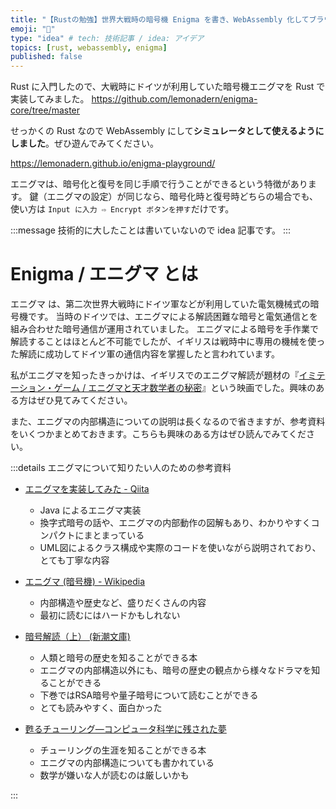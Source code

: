 ```yaml
---
title: "【Rustの勉強】世界大戦時の暗号機 Enigma を書き、WebAssembly 化してブラウザで動かした"
emoji: "🦁"
type: "idea" # tech: 技術記事 / idea: アイデア
topics: [rust, webassembly, enigma]
published: false
---
```


Rust に入門したので、大戦時にドイツが利用していた暗号機エニグマを Rust で実装してみました。
https://github.com/lemonadern/enigma-core/tree/master

せっかくの Rust なので WebAssembly にして**シミュレータとして使えるようにしました**。ぜひ遊んでみてください。

https://lemonadern.github.io/enigma-playground/

エニグマは、暗号化と復号を同じ手順で行うことができるという特徴があります。
鍵（エニグマの設定）が同じなら、暗号化時と復号時どちらの場合でも、使い方は `Input に入力 ⇨ Encrypt ボタンを押す`だけです。

:::message
技術的に大したことは書いていないので idea 記事です。
:::

# Enigma / エニグマ とは

エニグマ は、第二次世界大戦時にドイツ軍などが利用していた電気機械式の暗号機です。
当時のドイツでは、エニグマによる解読困難な暗号と電気通信とを組み合わせた暗号通信が運用されていました。
エニグマによる暗号を手作業で解読することはほとんど不可能でしたが、イギリスは戦時中に専用の機械を使った解読に成功してドイツ軍の通信内容を掌握したと言われています。

私がエニグマを知ったきっかけは、イギリスでのエニグマ解読が題材の『[イミテーション・ゲーム / エニグマと天才数学者の秘密](https://www.amazon.co.jp/%E3%82%A4%E3%83%9F%E3%83%86%E3%83%BC%E3%82%B7%E3%83%A7%E3%83%B3%E3%83%BB%E3%82%B2%E3%83%BC%E3%83%A0%EF%BC%8F%E3%82%A8%E3%83%8B%E3%82%B0%E3%83%9E%E3%81%A8%E5%A4%A9%E6%89%8D%E6%95%B0%E5%AD%A6%E8%80%85%E3%81%AE%E7%A7%98%E5%AF%86-%E5%AD%97%E5%B9%95%E7%89%88-%E3%83%99%E3%83%8D%E3%83%87%E3%82%A3%E3%82%AF%E3%83%88%E3%83%BB%E3%82%AB%E3%83%B3%E3%83%90%E3%83%BC%E3%83%90%E3%83%83%E3%83%81/dp/B015S8Y08Q)』という映画でした。興味のある方はぜひ見てみてください。

また、エニグマの内部構造についての説明は長くなるので省きますが、参考資料をいくつかまとめておきます。こちらも興味のある方はぜひ読んでみてください。

:::details エニグマについて知りたい人のための参考資料

- [エニグマを実装してみた - Qiita](https://qiita.com/opengl-8080/items/995778d1cce43ed5babc)
  - Java によるエニグマ実装
  - 換字式暗号の話や、エニグマの内部動作の図解もあり、わかりやすくコンパクトにまとまっている
  - UML図によるクラス構成や実際のコードを使いながら説明されており、とても丁寧な内容

- [エニグマ (暗号機) - Wikipedia](https://ja.wikipedia.org/wiki/%E3%82%A8%E3%83%8B%E3%82%B0%E3%83%9E_(%E6%9A%97%E5%8F%B7%E6%A9%9F))
  - 内部構造や歴史など、盛りだくさんの内容
  - 最初に読むにはハードかもしれない

- [暗号解読（上） (新潮文庫)](https://www.amazon.co.jp/%E6%9A%97%E5%8F%B7%E8%A7%A3%E8%AA%AD%E3%80%88%E4%B8%8A%E3%80%89-%E6%96%B0%E6%BD%AE%E6%96%87%E5%BA%AB-%E3%82%B5%E3%82%A4%E3%83%A2%E3%83%B3-%E3%82%B7%E3%83%B3/dp/410215972X/ref=sr_1_1?__mk_ja_JP=%E3%82%AB%E3%82%BF%E3%82%AB%E3%83%8A&crid=VT6TW2GIL5V2&keywords=%E6%9A%97%E5%8F%B7%E8%A7%A3%E8%AA%AD&qid=1662555288&sprefix=e6+9a+97+e5+8f+b7+e8+a7+a3+e8+aa+ad%2Caps%2C183&sr=8-1)
  - 人類と暗号の歴史を知ることができる本
  - エニグマの内部構造以外にも、暗号の歴史の観点から様々なドラマを知ることができる
  - 下巻ではRSA暗号や量子暗号について読むことができる
  - とても読みやすく、面白かった

- [甦るチューリング―コンピュータ科学に残された夢](https://www.amazon.co.jp/%E7%94%A6%E3%82%8B%E3%83%81%E3%83%A5%E3%83%BC%E3%83%AA%E3%83%B3%E3%82%B0%E2%80%95%E3%82%B3%E3%83%B3%E3%83%94%E3%83%A5%E3%83%BC%E3%82%BF%E7%A7%91%E5%AD%A6%E3%81%AB%E6%AE%8B%E3%81%95%E3%82%8C%E3%81%9F%E5%A4%A2-%E6%98%9F%E9%87%8E-%E5%8A%9B/dp/4757100795/ref=sr_1_1?__mk_ja_JP=%E3%82%AB%E3%82%BF%E3%82%AB%E3%83%8A&crid=1F52PCHQ2O131&keywords=%E7%94%A6%E3%82%8B%E3%83%81%E3%83%A5%E3%83%BC%E3%83%AA%E3%83%B3%E3%82%B0&qid=1662555799&sprefix=%E7%94%A6%E3%82%8B%E3%83%81%E3%83%A5%E3%83%BC%E3%83%AA%E3%83%B3%E3%82%B0%2Caps%2C216&sr=8-1)
  - チューリングの生涯を知ることができる本
  - エニグマの内部構造についても書かれている
  - 数学が嫌いな人が読むのは厳しいかも

:::
